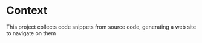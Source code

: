 # Context

This project collects code snippets from source code, generating a web site to navigate on them
